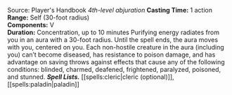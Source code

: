 Source: Player's Handbook
*4th-level abjuration*
**Casting Time:** 1 action  
**Range:** Self (30-foot radius)  
**Components:** V  
**Duration:** Concentration, up to 10 minutes
Purifying energy radiates from you in an aura with a 30-foot radius. Until the spell ends, the aura moves with you, centered on you. Each non-hostile creature in the aura (including you) can’t become diseased, has resistance to poison damage, and has advantage on saving throws against effects that cause any of the following conditions: blinded, charmed, deafened, frightened, paralyzed, poisoned, and stunned.
***Spell Lists.*** [[spells:cleric|cleric (optional)]], [[spells:paladin|paladin]]